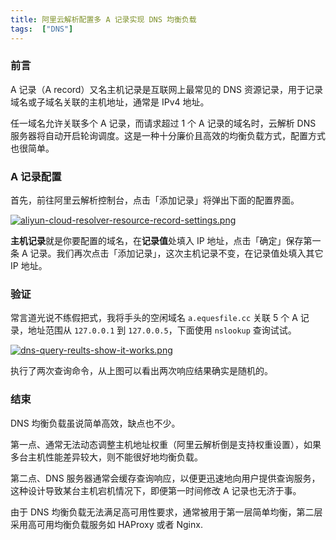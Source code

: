 ```yaml
---
title: 阿里云解析配置多 A 记录实现 DNS 均衡负载
tags:  ["DNS"]
---
```



### 前言

A 记录（A record）又名主机记录是互联网上最常见的 DNS 资源记录，用于记录域名或子域名关联的主机地址，通常是 IPv4 地址。

任一域名允许关联多个 A 记录，而请求超过 1 个 A 记录的域名时，云解析 DNS 服务器将自动开启轮询调度。这是一种十分廉价且高效的均衡负载方式，配置方式也很简单。


### A 记录配置
首先，前往阿里云解析控制台，点击「添加记录」将弹出下面的配置界面。


[![aliyun-cloud-resolver-resource-record-settings.png](https://i.postimg.cc/bwb7mVkn/aliyun-cloud-resolver-resource-record-settings.png)](https://postimg.cc/JsrYnqT7)

**主机记录**就是你要配置的域名，在**记录值**处填入 IP 地址，点击「确定」保存第一条 A 记录。我们再次点击「添加记录」，这次主机记录不变，在记录值处填入其它 IP 地址。


### 验证

常言道光说不练假把式，我将手头的空闲域名 `a.equesfile.cc` 关联 5 个 A 记录，地址范围从 `127.0.0.1` 到 `127.0.0.5`，下面使用 `nslookup` 查询试试。

[![dns-query-reults-show-it-works.png](https://i.postimg.cc/RhrPzgF3/dns-query-reults-show-it-works.png)](https://postimg.cc/9RpPdtyV)

执行了两次查询命令，从上图可以看出两次响应结果确实是随机的。

### 结束

DNS 均衡负载虽说简单高效，缺点也不少。

第一点、通常无法动态调整主机地址权重（阿里云解析倒是支持权重设置），如果多台主机性能差异较大，则不能很好地均衡负载。

第二点、DNS 服务器通常会缓存查询响应，以便更迅速地向用户提供查询服务，这种设计导致某台主机宕机情况下，即便第一时间修改 A 记录也无济于事。
 
由于 DNS 均衡负载无法满足高可用性要求，通常被用于第一层简单均衡，第二层采用高可用均衡负载服务如 HAProxy 或者 Nginx.